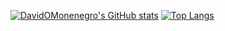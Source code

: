 [![DavidOMonenegro's GitHub stats](https://github-readme-stats.vercel.app/api?username=DavidOMontenegro&show_icons=true)](https://github.com/DavidOMontenegro/github-readme-stats)
[![Top Langs](https://github-readme-stats.vercel.app/api/top-langs/?username=DavidOMontenegro&layout=compact)](https://github.com/DavidOMontenegro/github-readme-stats)
